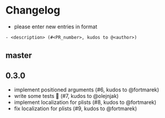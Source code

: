 # Changelog

- please enter new entries in format 

```
- <description> (#<PR_number>, kudos to @<author>)
```

## master

## 0.3.0

- implement positioned arguments (#6, kudos to @fortmarek)
- write some tests 💪  (#7, kudos to @olejnjak)
- implement localization for plists (#8, kudos to @fortmarek)
- fix localization for plists (#9, kudos to @fortmarek)
